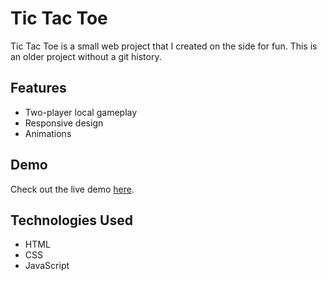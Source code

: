 # Tic Tac Toe

Tic Tac Toe is a small web project that I created on the side for fun. 
This is an older project without a git history.

## Features
- Two-player local gameplay
- Responsive design
- Animations

## Demo
Check out the live demo [here](tictactoe.hannes-link.de).

## Technologies Used
- HTML
- CSS
- JavaScript

